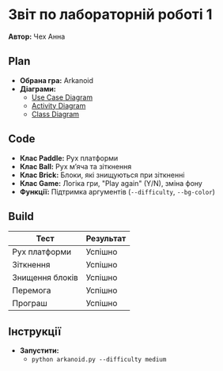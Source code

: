 # Звіт по лабораторній роботі 1

**Автор:** Чех Анна   

## Plan
- **Обрана гра:** Arkanoid  
- **Діаграми:**  
  - [Use Case Diagram](diagrams/use_case.jpg)  
  - [Activity Diagram](diagrams/activity.jpg)  
  - [Class Diagram](diagrams/class_diagram.jpg)  

## Code
- **Клас Paddle:** Рух платформи  
- **Клас Ball:** Рух м’яча та зіткнення  
- **Клас Brick:** Блоки, які знищуються при зіткненні  
- **Клас Game:** Логіка гри, "Play again" (Y/N), зміна фону  
- **Функції:** Підтримка аргументів (`--difficulty`, `--bg-color`)  

## Build
| Тест           | Результат  |
|----------------|------------|
| Рух платформи  | Успішно    |
| Зіткнення      | Успішно    |
| Знищення блоків| Успішно    |
| Перемога       | Успішно    |
| Програш        | Успішно    |

## Інструкції
- **Запустити:**  
  - `python arkanoid.py --difficulty medium`  